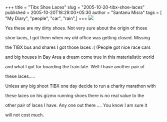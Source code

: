 +++
title = "Tibx Shoe Laces"
slug = "2005-10-20-tibx-shoe-laces"
published = 2005-10-20T18:29:00+05:30
author = "Santanu Misra"
tags = [ "My Diary", "people", "car", "rain",]
+++
[![](../images/thumbnails/2005-10-20-tibx-shoe-laces-tibx-shoe-lace.jpg)](../images/2005-10-20-tibx-shoe-laces-tibx-shoe-lace.jpg)

Yes these are my dirty shoes. Not very sure about the origin of those
shoe laces, I got them when my old office was getting closed. Missing
the TIBX bus and shares I got those laces :( (People got nice race cars
and big houses in Bay Area a dream come true in this materialistic world
and what I got for boarding the train late. Well I have another pair of
these laces…..

  

Unless any big shoot TIBX one day decide to run a charity marathon with
these laces on his gizmo running shoes there is no real value to the
other pair of laces I have. Any one out there …. You know I am sure it
will not cost much.
